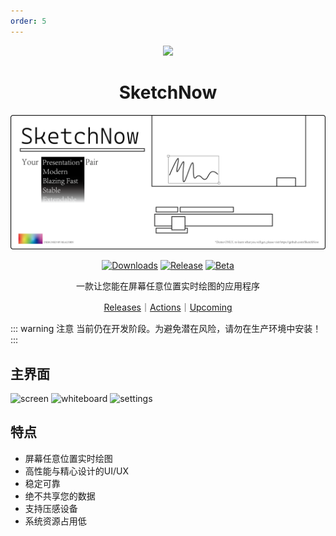 ```yaml
---
order: 5
---
```


<div align="center">

<img src="/icon/ACS/SketchNow.png" width="64"/>

# SketchNow

<ArticleMetadata />

![Banner](https://raw.githubusercontent.com/SketchNow/SketchNow.WPF/main/docs/banner.png)

[![Downloads](https://img.shields.io/github/downloads/SketchNow/SketchNow.WPF/total?style=social&label=Downloads&logo=github)](https://github.com/SketchNow/SketchNow.WPF/releases/latest)
[![Release](https://img.shields.io/github/v/release/SketchNow/SketchNow.WPF?style=flat&color=%233fb950&label=正式版)](https://github.com/SketchNow/SketchNow.WPF/releases/latest)
[![Beta](https://img.shields.io/github/v/release/SketchNow/SketchNow.WPF?include_prereleases&style=flat&color=orange&label=测试版)](https://github.com/SketchNow/SketchNow.WPF/releases)

一款让您能在屏幕任意位置实时绘图的应用程序

[Releases](https://github.com/SketchNow/SketchNow.WPF/releases)｜[Actions](https://github.com/SketchNow/SketchNow.WPF/actions)｜[Upcoming](https://github.com/orgs/SketchNow/projects)

</div>

<GitHubCard owner="SketchNow" repo="SketchNow.WPF" />

::: warning 注意
当前仍在开发阶段。为避免潜在风险，请勿在生产环境中安装！
:::

## 主界面
![screen](/images/SketchNow/screen.png)
![whiteboard](/images/SketchNow/whiteboard.png)
![settings](/images/SketchNow/settings.png)

## 特点
- 屏幕任意位置实时绘图
- 高性能与精心设计的UI/UX
- 稳定可靠
- 绝不共享您的数据
- 支持压感设备
- 系统资源占用低

